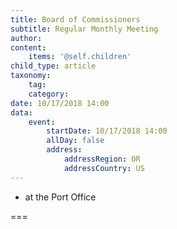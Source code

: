 ```yaml
---
title: Board of Commissioners
subtitle: Regular Monthly Meeting
author: 
content:
    items: '@self.children'
child_type: article
taxonomy:
    tag: 
    category: 
date: 10/17/2018 14:00
data:
    event:
        startDate: 10/17/2018 14:00
        allDay: false
        address:
            addressRegion: OR
            addressCountry: US
---
```


- at the Port Office

===

